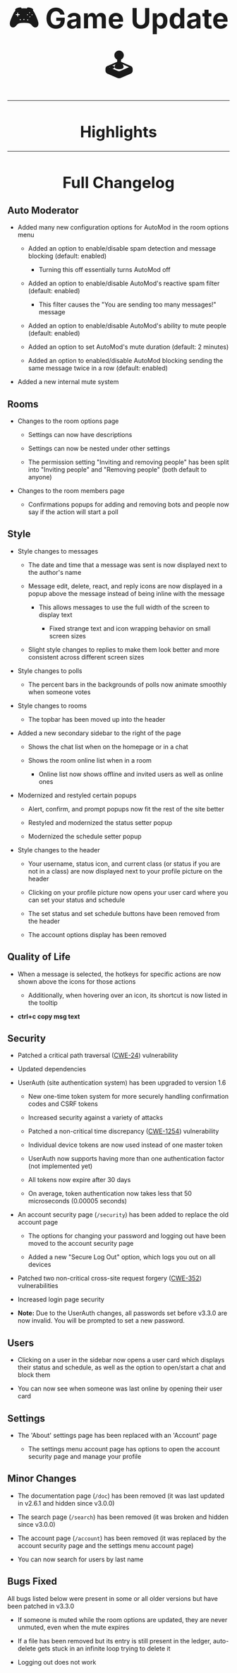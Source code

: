 <h1 style="font-size:4.5em;margin-bottom:0.25em;text-align:center;">
    🎮 Game Update 🕹️
</h1>

<hr>

<style>
    h1 {
        font-size: 2.5em;
        text-align: center;
    }
</style>

# Highlights

<hr>

# Full Changelog

## Auto Moderator

- Added many new configuration options for AutoMod in the room options menu

  - Added an option to enable/disable spam detection and message blocking (default: enabled)

    - Turning this off essentially turns AutoMod off

  - Added an option to enable/disable AutoMod's reactive spam filter (default: enabled)

    - This filter causes the "You are sending too many messages!" message

  - Added an option to enable/disable AutoMod's ability to mute people (default: enabled)

  - Added an option to set AutoMod's mute duration (default: 2 minutes)

  - Added an option to enabled/disable AutoMod blocking sending the same message twice in a row (default: enabled)

- Added a new internal mute system

## Rooms

- Changes to the room options page

  - Settings can now have descriptions
  
  - Settings can now be nested under other settings

  - The permission setting "Inviting and removing people" has been split into "Inviting people" and "Removing people" (both default to anyone)

- Changes to the room members page

  - Confirmations popups for adding and removing bots and people now say if the action will start a poll

## Style

- Style changes to messages

  - The date and time that a message was sent is now displayed next to the author's name

  - Message edit, delete, react, and reply icons are now displayed in a popup above the message instead of being inline with the message

    - This allows messages to use the full width of the screen to display text

      - Fixed strange text and icon wrapping behavior on small screen sizes

  - Slight style changes to replies to make them look better and more consistent across different screen sizes

- Style changes to polls

  - The percent bars in the backgrounds of polls now animate smoothly when someone votes

- Style changes to rooms

  - The topbar has been moved up into the header

- Added a new secondary sidebar to the right of the page

  - Shows the chat list when on the homepage or in a chat

  - Shows the room online list when in a room

    - Online list now shows offline and invited users as well as online ones

- Modernized and restyled certain popups

  - Alert, confirm, and prompt popups now fit the rest of the site better

  - Restyled and modernized the status setter popup

  - Modernized the schedule setter popup

- Style changes to the header

  - Your username, status icon, and current class (or status if you are not in a class) are now displayed next to your profile picture on the header

  - Clicking on your profile picture now opens your user card where you can set your status and schedule

  - The set status and set schedule buttons have been removed from the header

  - The account options display has been removed

## Quality of Life

- When a message is selected, the hotkeys for specific actions are now shown above the icons for those actions

  - Additionally, when hovering over an icon, its shortcut is now listed in the tooltip

- **ctrl+c copy msg text**

## Security

- Patched a critical path traversal ([CWE-24](https://cwe.mitre.org/data/definitions/24.html)) vulnerability

- Updated dependencies

- UserAuth (site authentication system) has been upgraded to version 1.6

  - New one-time token system for more securely handling confirmation codes and CSRF tokens

  - Increased security against a variety of attacks

  - Patched a non-critical time discrepancy ([CWE-1254](https://cwe.mitre.org/data/definitions/1254.html)) vulnerability

  - Individual device tokens are now used instead of one master token

  - UserAuth now supports having more than one authentication factor (not implemented yet)

  - All tokens now expire after 30 days

  - On average, token authentication now takes less that 50 microseconds (0.00005 seconds)

- An account security page (`/security`) has been added to replace the old account page

  - The options for changing your password and logging out have been moved to the account security page

  - Added a new "Secure Log Out" option, which logs you out on all devices

- Patched two non-critical cross-site request forgery ([CWE-352](https://cwe.mitre.org/data/definitions/352.html)) vulnerabilities

- Increased login page security

- **Note:** Due to the UserAuth changes, all passwords set before v3.3.0 are now invalid. You will be prompted to set a new password.

## Users

- Clicking on a user in the sidebar now opens a user card which displays their status and schedule, as well as the option to open/start a chat and block them

- You can now see when someone was last online by opening their user card

## Settings

- The 'About' settings page has been replaced with an 'Account' page

  - The settings menu account page has options to open the account security page and manage your profile

## Minor Changes

- The documentation page (`/doc`) has been removed (it was last updated in v2.6.1 and hidden since v3.0.0)

- The search page (`/search`) has been removed (it was broken and hidden since v3.0.0)

- The account page (`/account`) has been removed (it was replaced by the account security page and the settings menu account page)

- You can now search for users by last name

## Bugs Fixed

All bugs listed below were present in some or all older versions but have been patched in v3.3.0

- If someone is muted while the room options are updated, they are never unmuted, even when the mute expires

- If a file has been removed but its entry is still present in the ledger, auto-delete gets stuck in an infinite loop trying to delete it

- Logging out does not work
